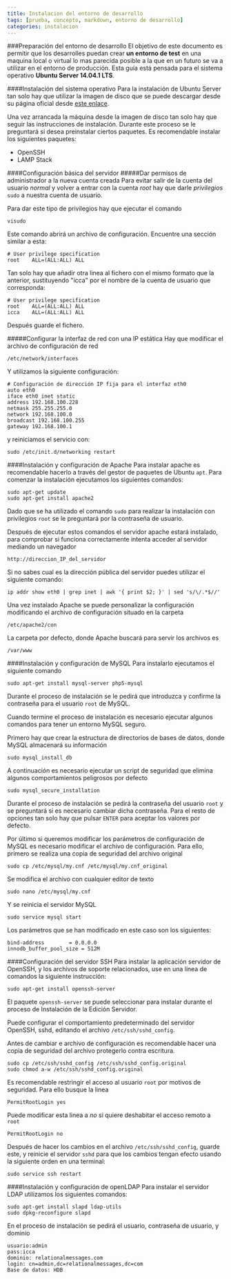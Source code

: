 ```yaml
---
title: Instalacion del entorno de desarrollo
tags: [prueba, concepto, markdown, entorno de desarrollo]
categories: instalacion
---
```



###Preparación del entorno de desarrollo
El objetivo de este documento es permitir que los desarrolles puedan crear **un entorno de test** en una maquina local o virtual lo mas parecida posible a la que en un futuro se va a utilizar en el entorno de producción.
Esta guía está pensada para el sistema operativo **Ubuntu Server 14.04.1 LTS**.

####Instalación del sistema operativo
Para la instalación de Ubuntu Server tan solo hay que utilizar la imagen de disco que se puede descargar desde su página oficial desde [este enlace](http://www.ubuntu.com/download/server).

Una vez arrancada la máquina desde la imagen de disco tan solo hay que seguir las instrucciones de instalación. Durante este proceso se le preguntará si desea preinstalar ciertos paquetes. Es recomendable instalar los siguientes paquetes:

- OpenSSH
- LAMP Stack  

####Configuración básica del servidor
#####Dar permisos de administrador a la nueva cuenta creada
Para evitar salir de la cuenta del usuario *normal* y volver a entrar con la cuenta *root* hay que darle *privilegios* `sudo` a nuestra cuenta de usuario.

Para dar este tipo de privilegios hay que ejecutar el comando 
	
	visudo
Este comando abrirá un archivo de configuración. Encuentre una sección similar a esta:

	# User privilege specification
	root    ALL=(ALL:ALL) ALL

Tan solo hay que añadir otra linea al fichero con el mismo formato que la anterior, sustituyendo "icca" por el nombre de la cuenta de usuario que corresponda:

	# User privilege specification
	root    ALL=(ALL:ALL) ALL
	icca    ALL=(ALL:ALL) ALL

Después guarde el fichero.

#####Configurar la interfaz de red con una IP estática
Hay que modificar el archivo de configuración de red 
	
	/etc/network/interfaces

Y utilizamos la siguiente configuración:

	# Configuración de dirección IP fija para el interfaz eth0
	auto eth0
	iface eth0 inet static
	address 192.168.100.228
	netmask 255.255.255.0
	network 192.168.100.0
	broadcast 192.168.100.255
	gateway 192.168.100.1

y reiniciamos el servicio con:

	sudo /etc/init.d/networking restart

####Instalación y configuración de Apache
Para instalar apache es recomendable hacerlo a través del gestor de paquetes de Ubuntu `apt`.
Para comenzar la instalación ejecutamos los siguientes comandos:

	sudo apt-get update
	sudo apt-get install apache2
	
Dado que se ha utilizado el comando `sudo` para realizar la instalación con privilegios `root` se le preguntará por la contraseña de usuario.

Después de ejecutar estos comandos el servidor apache estará instalado, para comprobar si funciona correctamente intenta acceder al servidor mediando un navegador

	http://direccion_IP_del_servidor

Si no sabes cual es la dirección pública del servidor puedes utilizar el siguiente comando:

	ip addr show eth0 | grep inet | awk '{ print $2; }' | sed 's/\/.*$//'
	
Una vez instalado Apache se puede personalizar la configuración modificando el archivo de configuración situado en la carpeta

	/etc/apache2/con

La carpeta por defecto, donde Apache buscará para servir los archivos es

	/var/www
	
####Instalación y configuración de MySQL
Para instalarlo ejecutamos el siguiente comando

	sudo apt-get install mysql-server php5-mysql

Durante el proceso de instalación se le pedirá que introduzca y confirme la contraseña para el usuario `root` de MySQL.

Cuando termine el proceso de instalación es necesario ejecutar algunos comandos para tener un entorno MySQL seguro.

Primero hay que crear la estructura de directorios de bases de datos, donde MySQL almacenará su información

	sudo mysql_install_db

A continuación es necesario ejecutar un script de seguridad que elimina algunos comportamientos peligrosos por defecto

	sudo mysql_secure_installation

Durante el proceso de instalación se pedirá la contraseña del usuario `root` y se preguntará si es necesario cambiar dicha contraseña. Para el resto de opciones tan solo hay que pulsar `ENTER` para aceptar los valores por defecto.

Por último si queremos modificar los parámetros de configuración de MySQL es necesario modificar el archivo de configuración. Para ello, primero se realiza una copia de seguridad del archivo original
	
	sudo cp /etc/mysql/my.cnf /etc/mysql/my.cnf_original

Se modifica el archivo con cualquier editor de texto
	
	sudo nano /etc/mysql/my.cnf

Y se reinicia el servidor MySQL

	sudo service mysql start

Los parámetros que se han modificado en este caso son los siguientes:

	bind-address		= 0.0.0.0
	innodb_buffer_pool_size = 512M


####Configuración del servidor SSH
Para instalar la aplicación servidor de OpenSSH, y los archivos de soporte relacionados, use en una línea de comandos la siguiente instrucción:
	
	sudo apt-get install openssh-server

El paquete `openssh-server` se puede seleccionar para instalar durante el proceso de Instalación de la Edición Servidor.

Puede configurar el comportamiento predeterminado del servidor OpenSSH, sshd, editando el archivo `/etc/ssh/sshd_config`.

Antes de cambiar e archivo de configuración es recomendable hacer una copia de seguridad del archivo protegerlo contra escritura.

	sudo cp /etc/ssh/sshd_config /etc/ssh/sshd_config.original
	sudo chmod a-w /etc/ssh/sshd_config.original

Es recomendable restringir el acceso al usuario `root` por motivos de seguridad. Para ello busque la linea

	PermitRootLogin yes

Puede modificar esta linea a *no* si quiere deshabitar el acceso remoto a `root`

	PermitRootLogin no
	
Después de hacer los cambios en el archivo `/etc/ssh/sshd_config`, guarde este, y reinicie el servidor `sshd` para que los cambios tengan efecto usando la siguiente orden en una terminal:

	sudo service ssh restart
	
####Instalación y configuración de openLDAP
Para instalar el servidor LDAP utilizamos los siguientes comandos:

	sudo apt-get install slapd ldap-utils
	sudo dpkg-reconfigure slapd

En el proceso de instalación se pedirá el usuario, contraseña de usuario, y dominio

	usuario:admin
	pass:icca
	dominio: relationalmessages.com
	login: cn=admin,dc=relationalmessages,dc=com
	Base de datos: HDB




